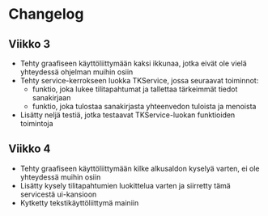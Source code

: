 # Changelog

## Viikko 3

 - Tehty graafiseen käyttöliittymään kaksi ikkunaa, jotka eivät ole vielä yhteydessä ohjelman muihin osiin
 - Tehty service-kerrokseen luokka TKService, jossa seuraavat toiminnot: 
	- funktio, joka lukee tilitapahtumat ja tallettaa tärkeimmät tiedot sanakirjaan
	- funktio, joka tulostaa sanakirjasta yhteenvedon tuloista ja menoista
 - Lisätty neljä testiä, jotka testaavat TKService-luokan funktioiden toimintoja
 
## Viikko 4

 - Tehty graafiseen käyttöliittymään kilke alkusaldon kyselyä varten, ei ole yhteydessä muihin osiin
 - Lisätty kysely tilitapahtumien luokittelua varten ja siirretty tämä servicestä ui-kansioon
 - Kytketty tekstikäyttöliittymä mainiin
